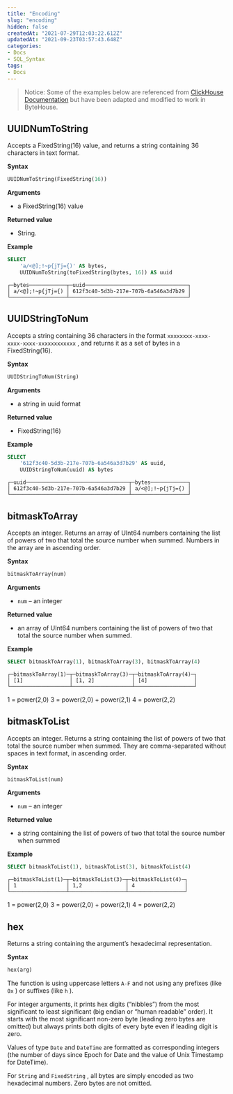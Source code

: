 ```yaml
---
title: "Encoding"
slug: "encoding"
hidden: false
createdAt: "2021-07-29T12:03:22.612Z"
updatedAt: "2021-09-23T03:57:43.648Z"
categories:
- Docs
- SQL_Syntax
tags:
- Docs
---
```

> Notice:
Some of the examples below are referenced from [ClickHouse Documentation](https://clickhouse.com/docs/en/sql-reference/functions/) but have been adapted and modified to work in ByteHouse.

## UUIDNumToString
Accepts a FixedString(16) value, and returns a string containing 36 characters in text format.

**Syntax**

```sql
UUIDNumToString(FixedString(16))
```

**Arguments**
- a FixedString(16) value

**Returned value**
- String.

**Example**

```sql
SELECT
    'a/<@];!~p{jTj={)' AS bytes,
    UUIDNumToString(toFixedString(bytes, 16)) AS uuid
```

```plain%20text
┌─bytes────────────┬─uuid─────────────────────────────────┐
│ a/<@];!~p{jTj={) │ 612f3c40-5d3b-217e-707b-6a546a3d7b29 │
└──────────────────┴──────────────────────────────────────┘
```

## UUIDStringToNum
Accepts a string containing 36 characters in the format `xxxxxxxx-xxxx-xxxx-xxxx-xxxxxxxxxxxx` , and returns it as a set of bytes in a FixedString(16).

**Syntax**

```sql
UUIDStringToNum(String)
```

**Arguments**
- a string in uuid format

**Returned value**
- FixedString(16)

**Example**

```sql
SELECT
    '612f3c40-5d3b-217e-707b-6a546a3d7b29' AS uuid,
    UUIDStringToNum(uuid) AS bytes
```

```plain%20text
┌─uuid─────────────────────────────────┬─bytes────────────┐
│ 612f3c40-5d3b-217e-707b-6a546a3d7b29 │ a/<@];!~p{jTj={) │
└──────────────────────────────────────┴──────────────────┘
```

## bitmaskToArray
Accepts an integer. Returns an array of UInt64 numbers containing the list of powers of two that total the source number when summed. Numbers in the array are in ascending order.

**Syntax**

```sql
bitmaskToArray(num)
```

**Arguments**
- `num` – an integer

**Returned value**
- an array of UInt64 numbers containing the list of powers of two that total the source number when summed.

**Example**

```sql
SELECT bitmaskToArray(1), bitmaskToArray(3), bitmaskToArray(4)
```

```plain%20text
┌─bitmaskToArray(1)─┬─bitmaskToArray(3)─┬─bitmaskToArray(4)─┐
│ [1]               │ [1, 2]            │ [4]               │
└───────────────────┴───────────────────┴───────────────────┘
```
1 = power(2,0)
3 = power(2,0) + power(2,1)
4 = power(2,2)

## bitmaskToList
Accepts an integer. Returns a string containing the list of powers of two that total the source number when summed. They are comma-separated without spaces in text format, in ascending order.

**Syntax**

```sql
bitmaskToList(num)
```

**Arguments**
- `num` – an integer

**Returned value**
- a string containing the list of powers of two that total the source number when summed

**Example**

```sql
SELECT bitmaskToList(1), bitmaskToList(3), bitmaskToList(4)
```

```plain%20text
┌─bitmaskToList(1)─┬─bitmaskToList(3)─┬─bitmaskToList(4)─┐
│ 1                │ 1,2              │ 4                │
└──────────────────┴──────────────────┴──────────────────┘
```
1 = power(2,0)
3 = power(2,0) + power(2,1)
4 = power(2,2)

## hex
Returns a string containing the argument’s hexadecimal representation.

**Syntax**

```sql
hex(arg)
```
The function is using uppercase letters `A-F` and not using any prefixes (like `0x` ) or suffixes (like `h` ).

For integer arguments, it prints hex digits (“nibbles”) from the most significant to least significant (big endian or “human readable” order). It starts with the most significant non-zero byte (leading zero bytes are omitted) but always prints both digits of every byte even if leading digit is zero.

Values of type `Date` and `DateTime` are formatted as corresponding integers (the number of days since Epoch for Date and the value of Unix Timestamp for DateTime).

For `String` and `FixedString` , all bytes are simply encoded as two hexadecimal numbers. Zero bytes are not omitted.

<!-- Values of floating point and Decimal types are encoded as their representation in memory. As we support little endian architecture, they are encoded in little endian. Zero leading/trailing bytes are not omitted.

**Arguments**
- `arg` — A value to convert to hexadecimal. Types: String, UInts, Date or DateTime. 
<!-- TODO: FLOAT & Decimal is not support by cnch

**Returned value**
- A string with the hexadecimal representation of the argument. Type: `String` .

**Example**

```sql
SELECT hex('a'), hex(1), hex(toDate('2019-01-01')), hex(toDateTime('2019-01-01 00:00:00'))
```

```plain%20text
┌─hex('a')─┬─hex(1)─┬─hex(toDate('2019-01-01'))─┬─hex(toDateTime('2019-01-01 00:00:00'))─┐
│ 61       │ 01     │ 45E9                      │ 5C2A3D00                               │
└──────────┴────────┴───────────────────────────┴────────────────────────────────────────┘
```
<!-- TODO: NOT SUPPORT BY CNCH

```sql
SELECT hex(toFloat32(number)) as hex_presentation FROM numbers(15, 2);
```

```plain%20text
┌─hex_presentation─┐
│ 00007041         │
│ 00008041         │
└──────────────────┘
```

```sql
SELECT hex(toFloat64(number)) as hex_presentation FROM numbers(15, 2);
```

```plain%20text
┌─hex_presentation─┐
│ 0000000000002E40 │
│ 0000000000003040 │
└──────────────────┘
```
## unhex
Performs the opposite operation of `hex`. It interprets each pair of hexadecimal digits (in the argument) as a number and converts it to the byte represented by the number. The return value is a binary string (BLOB).

If you want to convert the result to a number, you can use the `reverse` and `reinterpretAs<Type>` functions.

!!! note "Note"

If `unhex` is invoked from within the `gateway-client` , binary strings display using UTF-8.

**Syntax**

```sql
unhex(arg)
```

**Arguments**
- `arg` — A string containing any number of hexadecimal digits. Type: String. 
Supports both uppercase and lowercase letters `A-F` . The number of hexadecimal digits does not have to be even. If it is odd, the last digit is interpreted as the least significant half of the `00-0F` byte. If the argument string contains anything other than hexadecimal digits, some implementation-defined result is returned (an exception isn’t thrown). For a numeric argument the inverse of hex(N) is not performed by unhex().

**Returned value**
- A binary string (BLOB). Type: String.

**Example**

```sql
SELECT unhex('303132'), unhex('4D7953514C');
```

```plain%20text
┌─unhex('303132')─┬─unhex('4D7953514C')─┐
│ 012             │ MySQL               │
└─────────────────┴─────────────────────┘
```

```sql
SELECT reinterpretAsUInt64(reverse(unhex('FFF'))) AS num;
```

```plain%20text
┌─num──┐
│ 4095 │
└──────┘
```